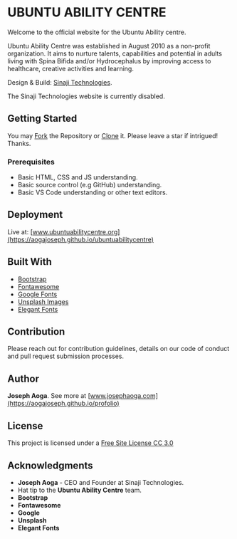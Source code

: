 # UBUNTU ABILITY CENTRE

Welcome to the official website for the Ubuntu Ability centre.

Ubuntu Ability Centre was established in August 2010 as a non-profit organization. It aims to nurture talents, capabilities and potential in adults living with Spina Bifida and/or Hydrocephalus by improving access to healthcare, creative activities and learning.

Design & Build: [Sinaji Technologies](https://www.aogajoseph.github.io/sinajitechnologies).

The Sinaji Technologies website is currently disabled.



## Getting Started

You may [Fork]( https://github.com/aogajoseph/ubuntuabilitycentre.git) the Repository or [Clone]( https://github.com/aogajoseph/ubuntuabilitycentre.git) it. Please leave a star if intrigued! Thanks.


### Prerequisites

- Basic HTML, CSS and JS understanding.
- Basic source control (e.g GitHub) understanding.
- Basic VS Code understanding or other text editors.



## Deployment

Live at: [www.ubuntuabilitycentre.org](https://aogajoseph.github.io/ubuntuabilitycentre)



## Built With

- [Bootstrap](http://getbootstrap.com)
- [Fontawesome](https://fontawesome.com/icons)
- [Google Fonts](https://www.google.com/fonts)
- [Unsplash Images](https://unsplash.com)
- [Elegant Fonts](http://www.flaticon.com)



## Contribution

Please reach out for contribution guidelines, details on our code of conduct and pull request submission processes.



## Author

**Joseph Aoga**. See more at [www.josephaoga.com](https://aogajoseph.github.io/profolio)



## License

This project is licensed under a [Free Site License CC 3.0](LICENSE.md)



## Acknowledgments

- **Joseph Aoga** - CEO and Founder at Sinaji Technologies.
- Hat tip to the **Ubuntu Ability Centre** team.
- **Bootstrap**
- **Fontawesome**
- **Google** 
- **Unsplash**
- **Elegant Fonts**
